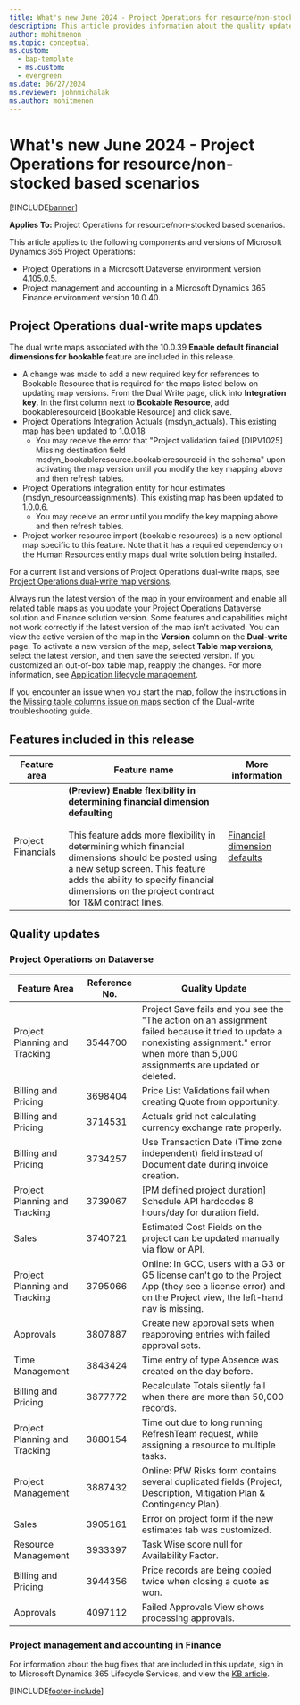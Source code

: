 ```yaml
---
title: What's new June 2024 - Project Operations for resource/non-stocked based scenarios
description: This article provides information about the quality updates that are available in the June 2024 release of Microsoft Dynamics 365 Project Operations for resource/non-stocked based scenarios.
author: mohitmenon
ms.topic: conceptual
ms.custom: 
  - bap-template
  - ms.custom:
  - evergreen
ms.date: 06/27/2024
ms.reviewer: johnmichalak
ms.author: mohitmenon
---
```


# What's new June 2024 - Project Operations for resource/non-stocked based scenarios

[!INCLUDE[banner](../includes/banner.md)]

**Applies To:**  Project Operations for resource/non-stocked based scenarios.

This article applies to the following components and versions of Microsoft Dynamics 365 Project Operations:

- Project Operations in a Microsoft Dataverse environment version 4.105.0.5.
- Project management and accounting in a Microsoft Dynamics 365 Finance environment version 10.0.40.

## Project Operations dual-write maps updates

The dual write maps associated with the 10.0.39 **Enable default financial dimensions for bookable** feature are included in this release.

- A change was made to add a new required key for references to Bookable Resource that is required for the maps listed below on updating map versions. From the Dual Write page, click into **Integration key**. In the first column next to **Bookable Resource**, add bookableresourceid [Bookable Resource] and click save.
- Project Operations Integration Actuals (msdyn_actuals). This existing map has been updated to 1.0.0.18
  - You may receive the error that "Project validation failed [DIPV1025] Missing destination field msdyn_bookableresource.bookableresourceid in the schema" upon activating the map version until you modify the key mapping above and then refresh tables.
- Project Operations integration entity for hour estimates (msdyn_resourceassignments). This existing map has been updated to 1.0.0.6.
  - You may receive an error until you modify the key mapping above and then refresh tables.
- Project worker resource import (bookable resources) is a new optional map specific to this feature. Note that it has a required dependency on the Human Resources entity maps dual write solution being installed.

For a current list and versions of Project Operations dual-write maps, see [Project Operations dual-write map versions](../environment/resource-dual-write-maps.md).

Always run the latest version of the map in your environment and enable all related table maps as you update your Project Operations Dataverse solution and Finance solution version. Some features and capabilities might not work correctly if the latest version of the map isn't activated. You can view the active version of the map in the **Version** column on the **Dual-write** page. To activate a new version of the map, select **Table map versions**, select the latest version, and then save the selected version. If you customized an out-of-box table map, reapply the changes. For more information, see [Application lifecycle management](https://github.com/MicrosoftDocs/dynamics-365-project-operations-pr/blob/PO_RN_UR39_Nov23/dynamics365/fin-ops-core/dev-itpro/data-entities/dual-write/app-lifecycle-management).

If you encounter an issue when you start the map, follow the instructions in the [Missing table columns issue on maps](https://github.com/MicrosoftDocs/dynamics-365-project-operations-pr/blob/PO_RN_UR39_Nov23/dynamics365/fin-ops-core/dev-itpro/data-entities/dual-write/dual-write-troubleshooting-finops-upgrades#missing-table-columns-issue-on-maps) section of the Dual-write troubleshooting guide.

## Features included in this release

| **Feature area** | **Feature name** | **More information** |
| --- | --- | --- |
| Project Financials | **(Preview) Enable flexibility in determining financial dimension defaulting** <br><br> This feature adds more flexibility in determining which financial dimensions should be posted using a new setup screen. This feature adds the ability to specify financial dimensions on the project contract for T&M contract lines.| [Financial dimension defaults](../project-accounting/financial-dimension-defaults.md)  |

## Quality updates

### Project Operations on Dataverse

| **Feature Area** | **Reference No.** | **Quality Update** |
| --- | --- | --- |
|Project Planning and Tracking|	3544700|	Project Save fails and you see the "The action on an assignment failed because it tried to update a nonexisting assignment." error when more than 5,000 assignments are updated or deleted.|
|Billing and Pricing|	3698404|	Price List Validations fail when creating Quote from opportunity.|
|Billing and Pricing|	3714531|	Actuals grid not calculating currency exchange rate properly.|
|Billing and Pricing|	3734257|	Use Transaction Date (Time zone independent) field instead of Document date during invoice creation. |
|Project Planning and Tracking|	3739067|	[PM defined project duration] Schedule API hardcodes 8 hours/day for duration field.|
|Sales|	3740721|	Estimated Cost Fields on the project can be updated manually via flow or API.|
|Project Planning and Tracking|	3795066|	Online: In GCC, users with a G3 or G5 license can't go to the Project App (they see a license error) and on the Project view, the left-hand nav is missing.|
|Approvals|	3807887|	Create new approval sets when reapproving entries with failed approval sets.|
|Time Management|	3843424|	Time entry of type Absence was created on the day before.|
|Billing and Pricing|	3877772|	Recalculate Totals silently fail when there are more than 50,000 records.|
|Project Planning and Tracking|	3880154|	Time out due to long running RefreshTeam request, while assigning a resource to multiple tasks.|
|Project Management|	3887432|	Online: PfW Risks form contains several duplicated fields (Project, Description, Mitigation Plan & Contingency Plan).|
|Sales|	3905161|	Error on project form if the new estimates tab was customized.|
|Resource Management|	3933397|	Task Wise score null for Availability Factor.|
|Billing and Pricing|	3944356|	Price records are being copied twice when closing a quote as won.|
|Approvals|	4097112|	Failed Approvals View shows processing approvals.|

### Project management and accounting in Finance

For information about the bug fixes that are included in this update, sign in to Microsoft Dynamics 365 Lifecycle Services, and view the [KB article](https://fix.lcs.dynamics.com/Issue/Details?kb=0&bugId=936136&dbType=3&qc=4bfbc812bab8c497f0747156b4e6faa90d7d73b55226bc7406f2a9b71839162e).

[!INCLUDE[footer-include](../includes/footer-banner.md)]
